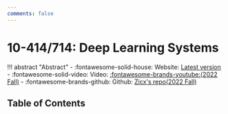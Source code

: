 ```yaml
---
comments: false
---
```


# 10-414/714: Deep Learning Systems

!!! abstract "Abstract"
    - :fontawesome-solid-house: Website: [Latest version](https://dlsyscourse.org/)
    - :fontawesome-solid-video: Video: [:fontawesome-brands-youtube:(2022 Fall)](https://www.youtube.com/@deeplearningsystemscourse1116/videos)
    - :fontawesome-brands-github: Github: [Zicx's repo(2022 Fall)](https://github.com/cxzhou35/DLSystems)

## Table of Contents
